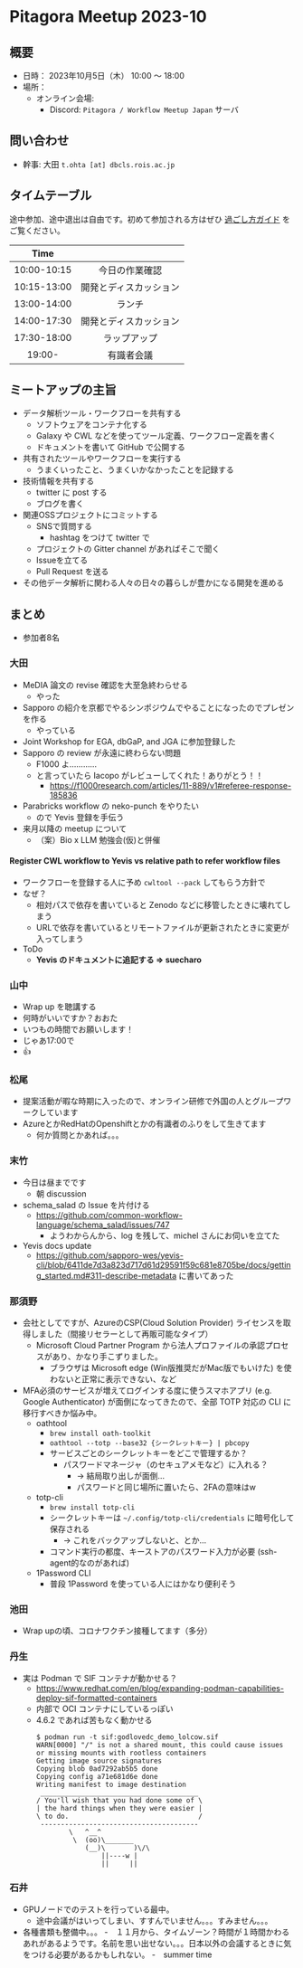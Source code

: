 # Pitagora Meetup 2023-10

## 概要

- 日時： 2023年10月5日（木） 10:00 〜 18:00
- 場所：
  - オンライン会場:
    - Discord: `Pitagora / Workflow Meetup Japan` サーバ

## 問い合わせ

- 幹事: 大田 `t.ohta [at] dbcls.rois.ac.jp`

## タイムテーブル

途中参加、途中退出は自由です。初めて参加される方はぜひ [過ごし方ガイド](/events/meetup/whatis) をご覧ください。

|Time||
|:---:|:---:|
|10:00-10:15|今日の作業確認|
|10:15-13:00|開発とディスカッション|
|13:00-14:00|ランチ|
|14:00-17:30|開発とディスカッション|
|17:30-18:00|ラップアップ|
|19:00-|有識者会議|

## ミートアップの主旨

-   データ解析ツール・ワークフローを共有する
    -   ソフトウェアをコンテナ化する
    -   Galaxy や CWL などを使ってツール定義、ワークフロー定義を書く
    -   ドキュメントを書いて GitHub で公開する
-   共有されたツールやワークフローを実行する
    -   うまくいったこと、うまくいかなかったことを記録する
-   技術情報を共有する
    -   twitter に post する
    -   ブログを書く
-   関連OSSプロジェクトにコミットする
    -   SNSで質問する
        -   hashtag をつけて twitter で
    -   プロジェクトの Gitter channel があればそこで聞く
    -   Issueを立てる
    -   Pull Request を送る
-   その他データ解析に関わる人々の日々の暮らしが豊かになる開発を進める

## まとめ

- 参加者8名

### 大田

- MeDIA 論文の revise 確認を大至急終わらせる
  - やった
- Sapporo の紹介を京都でやるシンポジウムでやることになったのでプレゼンを作る
  - やっている
- Joint Workshop for EGA, dbGaP, and JGA に参加登録した
- Sapporo の review が永遠に終わらない問題
  - F1000 よ…………
  - と言っていたら Iacopo がレビューしてくれた！ありがとう！！
    - https://f1000research.com/articles/11-889/v1#referee-response-185836
- Parabricks workflow の neko-punch をやりたい
  - ので Yevis 登録を手伝う
- 来月以降の meetup について
  - （案）Bio x LLM 勉強会(仮)と併催

#### Register CWL workflow to Yevis vs relative path to refer workflow files

- ワークフローを登録する人に予め `cwltool --pack` してもらう方針で
- なぜ？
  - 相対パスで依存を書いていると Zenodo などに移管したときに壊れてしまう
  - URLで依存を書いているとリモートファイルが更新されたときに変更が入ってしまう
- ToDo
  - **Yevis のドキュメントに追記する => suecharo**


### 山中

- Wrap up を聴講する
- 何時がいいですか？おおた
- いつもの時間でお願いします！
- じゃあ17:00で
- :+1:


### 松尾
- 提案活動が暇な時期に入ったので、オンライン研修で外国の人とグループワークしています
- AzureとかRedHatのOpenshiftとかの有識者のふりをして生きてます
    - 何か質問とかあれば。。。

### 末竹

- 今日は昼までです
    - 朝 discussion
- schema_salad の Issue を片付ける
    - https://github.com/common-workflow-language/schema_salad/issues/747
        - ようわからんから、log を残して、michel さんにお伺いを立てた
- Yevis docs update
    - https://github.com/sapporo-wes/yevis-cli/blob/6411de7d3a823d717d61d29591f59c681e8705be/docs/getting_started.md#311-describe-metadata に書いてあった


### 那須野

- 会社としてですが、AzureのCSP(Cloud Solution Provider) ライセンスを取得しました（間接リセラーとして再販可能なタイプ）
    - Microsoft Cloud Partner Program から法人プロファイルの承認プロセスがあり、かなり手こずりました。
        - ブラウザは Microsoft edge (Win版推奨だがMac版でもいけた) を使わないと正常に表示できない、など
- MFA必須のサービスが増えてログインする度に使うスマホアプリ (e.g. Google Authenticator) が面倒になってきたので、全部 TOTP 対応の CLI に移行すべきか悩み中。
  - oathtool
    - `brew install oath-toolkit`
    - `oathtool --totp --base32 {シークレットキー} | pbcopy`
    - サービスごとのシークレットキーをどこで管理するか？
      - パスワードマネージャ（のセキュアメモなど）に入れる？
          - → 結局取り出しが面倒…
          - パスワードと同じ場所に置いたら、2FAの意味はw
  - totp-cli
    - `brew install totp-cli`
    - シークレットキーは `~/.config/totp-cli/credentials` に暗号化して保存される
        - → これをバックアップしないと、とか…
    - コマンド実行の都度、キーストアのパスワード入力が必要 (ssh-agent的なのがあれば)
  - 1Password CLI
    - 普段 1Password を使っている人にはかなり便利そう

### 池田

- Wrap upの頃、コロナワクチン接種してます（多分）

### 丹生
- 実は Podman で SIF コンテナが動かせる？
  - https://www.redhat.com/en/blog/expanding-podman-capabilities-deploy-sif-formatted-containers
  - 内部で OCI コンテナにしているっぽい
  - 4.6.2 であれば苦もなく動かせる
    ```
    $ podman run -t sif:godlovedc_demo_lolcow.sif
    WARN[0000] "/" is not a shared mount, this could cause issues or missing mounts with rootless containers
    Getting image source signatures
    Copying blob 0ad7292ab5b5 done
    Copying config a71e681d6e done
    Writing manifest to image destination
     _______________________________________
    / You'll wish that you had done some of \
    | the hard things when they were easier |
    \ to do.                                /
     ---------------------------------------
            \   ^__^
             \  (oo)\_______
                (__)\       )\/\
                    ||----w |
                    ||     ||
    ```

### 石井

- GPUノードでのテストを行っている最中。
  - 途中会議がはいってしまい、すすんでいません。。。すみません。。。
- 各種書類も整備中。。。
-　１１月から、タイムゾーン？時間が１時間かわるあれがあるようです。名前を思い出せない。。。日本以外の会議するときに気をつける必要があるかもしれない。
    -　summer time
